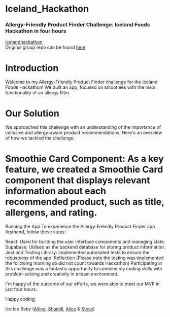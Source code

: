 # Iceland_Hackathon

### Allergy-Friendly Product Finder Challenge: Iceland Foods Hackathon in four hours
[icelandhackathon](https://iceicebabyhackathon.netlify.app/) <br>
Original group repo can be found [here](https://github.com/ashwantspizza/iceicebaby/blob/main/README.md)
# Introduction
Welcome to my Allergy-Friendly Product Finder challenge for the Iceland Foods Hackathon! We built an app, focused on smoothies with the main functionality of an allergy filter.


# Our Solution
We approached this challenge with an understanding of the importance of inclusive and allergy-aware product recommendations. Here's an overview of how we tackled the challenge:

# Smoothie Card Component: As a key feature, we created a Smoothie Card component that displays relevant information about each recommended product, such as title, allergens, and rating.

Running the App
To experience the Allergy-Friendly Product Finder app firsthand, follow these steps:

React: Used for building the user interface components and managing state.
Supabase: Utilised as the backend database for storing product information.
Jest and Testing Library: Implemented automated tests to ensure the robustness of the app.
Reflection (Please note the testing was implemented the following morning so did not count towards Hackathon)
Participating in this challenge was a fantastic opportunity to combine my coding skills with problem-solving and creativity in a team environment.

I'm happy of the outcome of our efforts, we were able to meet our MVP in just four hours.


Happy coding,

Ice Ice Baby
([Ailing](https://github.com/ashwantspizza), [Shamill](https://github.com/ShamillFazal), [Alice](https://github.com/alicefirminger) & [Steve](https://github.com/stevenlegere))
